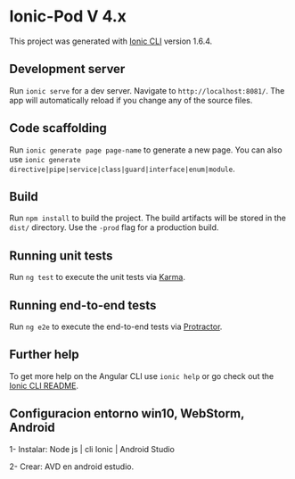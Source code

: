 # Ionic-Pod V 4.x

This project was generated with [Ionic CLI](https://github.com/angular/angular-cli) version 1.6.4.

## Development server

Run `ionic serve` for a dev server. Navigate to `http://localhost:8081/`. The app will automatically reload if you change any of the source files.

## Code scaffolding

Run `ionic generate page page-name` to generate a new page. You can also use `ionic generate directive|pipe|service|class|guard|interface|enum|module`.

## Build

Run `npm install` to build the project. The build artifacts will be stored in the `dist/` directory. Use the `-prod` flag for a production build.

## Running unit tests

Run `ng test` to execute the unit tests via [Karma](https://karma-runner.github.io).

## Running end-to-end tests

Run `ng e2e` to execute the end-to-end tests via [Protractor](http://www.protractortest.org/).

## Further help

To get more help on the Angular CLI use `ionic help` or go check out the [Ionic CLI README](https://ionicframework.com/docs/cli/commands/generate/).

## Configuracion entorno win10, WebStorm, Android

1- Instalar: Node js | cli Ionic | Android Studio

2- Crear: AVD en android estudio. 
